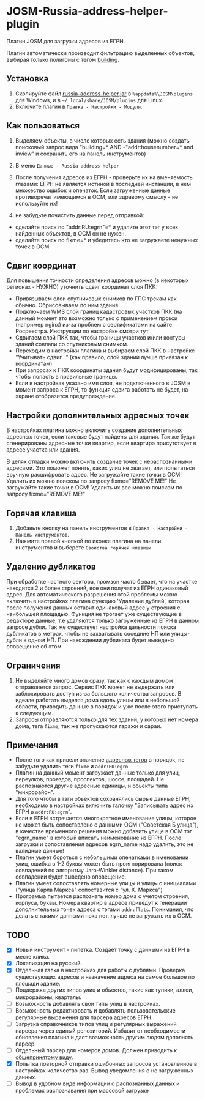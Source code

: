 # JOSM-Russia-address-helper-plugin
Плагин JOSM для загрузки адресов из ЕГРН.

Плагин автоматически производит фильтрацию выделенных объектов, выбирая только полигоны с тегом [building](https://wiki.openstreetmap.org/wiki/RU:Key:building).

## Установка

1. Скопируйте файл [russia-address-helper.jar](https://github.com/De-Luxis/JOSM-Russia-address-helper-plugin/releases/latest/download/russia-address-helper.jar) в `%appdata%\JOSM\plugins` для Windows, и в `~/.local/share/JOSM/plugins` для Linux.
2. Включите плагин в `Правка - Настройки - Модули`. 

## Как пользоваться

1. Выделяем объекты, в числе которых есть здания (можно создать поисковый запрос вида "building=* AND -"addr:housenumber=* and inview" и сохранить его на панель инструментов)
2. В меню `Данные - Russia address helper`
3. После получения адресов из ЕГРН - проверьте их на вменяемость глазами: ЕГРН не является истиной в последней инстанции, в нем множество ошибок и опечаток. Если загруженные данные противоречат имеющимся в ОСМ, или здравому смыслу - не используйте их!

4. не забудьте почистить данные перед отправкой:
- сделайте поиск по "addr:RU:egrn"=* и удалите этот тэг у всех найденных объектов, в ОСМ он не нужен.
- сделайте поиск по fixme=* и убедитесь что не загружаете ненужных точек в ОСМ

## Сдвиг координат

Для повышения точности определения адресов можно (в некоторых регионах - НУЖНО) уточнить сдвиг координат слоя ПКК:

- Привязываем слои спутниковых снимков по ГПС трекам как обычно. Обрисовываем по ним здания.
- Подключаем WMS слой границ кадастровых участков ПКК (на данный момент это возможно только с применением прокси (например nginx) из-за проблем с сертификатами на сайте Росреестра.
Инструкции по настройке смотри тут 
- Сдвигаем слой ПКК так, чтобы границы участков и/или контуры зданий совпали со спутниковым снимком.
- Переходим в настройки плагина и выбираем слой ПКК в настройке "Учитывать сдвиг..." (как правило, слой зданий лучше привязан к координатам)
- При запросах к ПКК координаты здания будут модифицированы, так чтобы попасть в правильные границы.
- Если в настройках указано имя слоя, не подключенного в JOSM в момент запроса к ЕГРН, то функция сдвига работать не будет, на экране отобразится предупреждение.

## Настройки дополнительных адресных точек
В настройках плагина можно включить создание дополнительных адресных точек, если таковые будут найдены для здания.
Так же будут сгенерированы адресные точки квартир, если квартира присутствует в адресе участка или здания.

В целях отладки можно включить создание точек с нераспознанными адресами. Это поможет понять, каких улиц не хватает, или попытаться вручную расшифровать адрес.
Не загружайте такие точки в ОСМ! Удалить их можно поиском по запросу fixme="REMOVE ME!"
Не загружайте такие точки в ОСМ! Удалить их все можно поиском по запросу fixme="REMOVE ME!"

## Горячая клавиша

1. Добавьте кнопку на панель инструментов в  `Правка - Настройки - Панель инструментов`. 
2. Нажмите правой кнопкой по иконке плагина на панели инструментов и выберете `Свойства горячей клавиши`.

## Удаление дубликатов
При обработке частного сектора, промзон часто бывает, что на участке находится 2 и более строений, все они получат из ЕГРН одинаковый адрес.
Для автоматического разрешения этой проблемы можно включить в настройках плагина функцию 'Удаление дублей', которая после получения данных оставит одинаковый адрес у строения с наибольшей площадью.
Функция не трогает уже существующие в редакторе данные, т.е удаляются только загруженные из ЕГРН в данном запросе дубли.
Так же существует настройка дальности поиска дубликатов в метрах, чтобы не захватывать соседние НП или улицы-дубли в одном НП.
При нахождении дубликата будет выведено оповещение об этом.

## Ограничения

1. Не выделяйте много домов сразу, так как с каждым домом отправляется запрос. Сервис ПКК может не выдержать или заблокировать доступ из-за большого количества запросов. В идеале работать выделяя дома вдоль улицы или в небольшой области, приводить данные в порядок и уже после этого приступать к следующим. 
2. Запросы отправляются только для тех зданий, у которых нет номера дома, тега `fixme`, так же пропускаются гаражи и сараи.

## Примечания

* После того как привели значение [адресных тегов](https://wiki.openstreetmap.org/wiki/RU:Key:addr) в порядок, не забудьте удалить теги `fixme` и `addr:RU:egrn`  
* Плагин на данный момент загружает данные только для улиц, переулков, проездов, проспектов, шоссе, площадей. Не распознаются другие адресные единицы, и обьекты типа "микрорайон". 
* Для того чтобы в тэги обьектов сохранялись сырые данные ЕГРН, необходимо в настройках включить галочку "Записывать адрес из ЕГРН в `addr:RU:egrn`".
* Если в ЕГРН встречается многократное именование улицы, которое не может быть сопоставлено с данными ОСМ ("Советская Б улица"), в качестве временного решения можно добавить улице в ОСМ тэг "egrn_name" в который вписать наименование из ЕГРН. После загрузки и сопоставления адресов egrn_name надо удалить, это не валидные данные!
* Плагин умеет бороться с небольшими опечатками в именовании улиц, ошибка в 1-2 буквы может быть проигнорирована (поиск совпадений по алгоритму Jaro-Winkler distance). При таком совпадении будет выведено оповещение.
* Плагин умеет сопоставлять номерные улицы и улицы с инициалами ("улица Карла Маркса" сопоставится с "ул. К. Маркса")
* Программа пытается распознать номер дома с учетом строения, корпуса, буквы. Номера квартир в адресе приведут к генерации дополнительных точек адреса с тэгами `addr:flats`. Понимания, что делать с такими данными пока нет, лучше не загружать их в ОСМ.

## TODO

- [x] Новый инструмент - пипетка. Создаёт точку с данными из ЕГРН в месте клика.
- [x] Локализация на русский. 
- [x] Отдельная галка в настройках для работы с дублями. Проверка существующих адресов и назначение адреса на самое большое по площади здание.
- [ ] Поддержка других типов улиц и обьектов, такие как тупики, аллеи, микрорайоны, кварталы.
- [ ] Возможность добавлять свои типы улиц в настройках.
- [ ] Возможность редактировать и добавлять пользовательские регулярные выражения для парсера адресов ЕГРН.
- [ ] Загрузка справочников типов улиц и регулярных выражений парсера через единый репозиторий. Избавит от необходимости обновления плагина и даст возможность другим людям дополнять парсер.
- [ ] Отдельный парсер для номеров домов. Должен приводить к [общепринятому виду](https://wiki.openstreetmap.org/wiki/RU:Addresses#%D0%9D%D1%83%D0%BC%D0%B5%D1%80%D0%B0%D1%86%D0%B8%D1%8F_%D0%B4%D0%BE%D0%BC%D0%BE%D0%B2).
- [x] Попытка повторной отправки ошибочных запросов установленное в настройках количество раз. Вывод уведомления о не загруженных данных.
- [ ] Вывод в удобном виде информации о распознанных данных и проблемах распознавания при массовой загрузке
